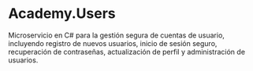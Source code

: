 # Academy.Users
Microservicio en C# para la gestión segura de cuentas de usuario, incluyendo registro de nuevos usuarios, inicio de sesión seguro, recuperación de contraseñas, actualización de perfil y administración de usuarios.
